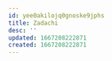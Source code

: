 ```yaml
---
id: yee0akilojq0gnoske9jphs
title: Zadachi
desc: ''
updated: 1667208222871
created: 1667208222871
---
```

